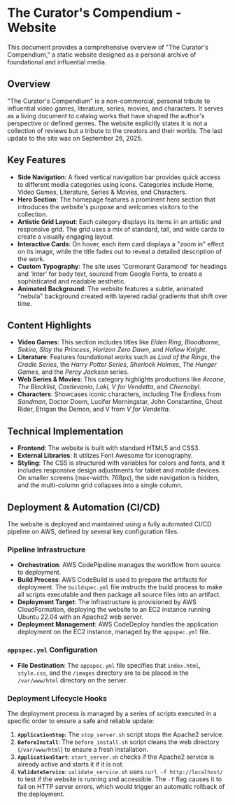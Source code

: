 # The Curator's Compendium - Website

This document provides a comprehensive overview of "The Curator's Compendium," a static website designed as a personal archive of foundational and influential media.

## Overview

"The Curator's Compendium" is a non-commercial, personal tribute to influential video games, literature, series, movies, and characters. It serves as a living document to catalog works that have shaped the author's perspective or defined genres. The website explicitly states it is not a collection of reviews but a tribute to the creators and their worlds. The last update to the site was on September 26, 2025.

## Key Features

* **Side Navigation**: A fixed vertical navigation bar provides quick access to different media categories using icons. Categories include Home, Video Games, Literature, Series & Movies, and Characters.
* **Hero Section**: The homepage features a prominent hero section that introduces the website's purpose and welcomes visitors to the collection.
* **Artistic Grid Layout**: Each category displays its items in an artistic and responsive grid. The grid uses a mix of standard, tall, and wide cards to create a visually engaging layout.
* **Interactive Cards**: On hover, each item card displays a "zoom in" effect on its image, while the title fades out to reveal a detailed description of the work.
* **Custom Typography**: The site uses 'Cormorant Garamond' for headings and 'Inter' for body text, sourced from Google Fonts, to create a sophisticated and readable aesthetic.
* **Animated Background**: The website features a subtle, animated "nebula" background created with layered radial gradients that shift over time.

## Content Highlights

* **Video Games**: This section includes titles like *Elden Ring*, *Bloodborne*, *Sekiro*, *Slay the Princess*, *Horizon Zero Dawn*, and *Hollow Knight*.
* **Literature**: Features foundational works such as *Lord of the Rings*, the *Cradle Series*, the *Harry Potter Series*, *Sherlock Holmes*, *The Hunger Games*, and the *Percy Jackson* series.
* **Web Series & Movies**: This category highlights productions like *Arcane*, *The Blacklist*, *Castlevania*, *Loki*, *V for Vendetta*, and *Chernobyl*.
* **Characters**: Showcases iconic characters, including The Endless from *Sandman*, Doctor Doom, Lucifer Morningstar, John Constantine, Ghost Rider, Etrigan the Demon, and V from *V for Vendetta*.

## Technical Implementation

* **Frontend**: The website is built with standard HTML5 and CSS3.
* **External Libraries**: It utilizes Font Awesome for iconography.
* **Styling**: The CSS is structured with variables for colors and fonts, and it includes responsive design adjustments for tablet and mobile devices. On smaller screens (max-width: 768px), the side navigation is hidden, and the multi-column grid collapses into a single column.

## Deployment & Automation (CI/CD)

The website is deployed and maintained using a fully automated CI/CD pipeline on AWS, defined by several key configuration files.

### Pipeline Infrastructure

* **Orchestration**: AWS CodePipeline manages the workflow from source to deployment.
* **Build Process**: AWS CodeBuild is used to prepare the artifacts for deployment. The `buildspec.yml` file instructs the build process to make all scripts executable and then package all source files into an artifact.
* **Deployment Target**: The infrastructure is provisioned by AWS CloudFormation, deploying the website to an EC2 instance running Ubuntu 22.04 with an Apache2 web server.
* **Deployment Management**: AWS CodeDeploy handles the application deployment on the EC2 instance, managed by the `appspec.yml` file.

### `appspec.yml` Configuration

* **File Destination**: The `appspec.yml` file specifies that `index.html`, `style.css`, and the `/images` directory are to be placed in the `/var/www/html` directory on the server.

### Deployment Lifecycle Hooks

The deployment process is managed by a series of scripts executed in a specific order to ensure a safe and reliable update:
1.  **`ApplicationStop`**: The `stop_server.sh` script stops the Apache2 service.
2.  **`BeforeInstall`**: The `before_install.sh` script cleans the web directory (`/var/www/html`) to ensure a fresh installation.
3.  **`ApplicationStart`**: `start_server.sh` checks if the Apache2 service is already active and starts it if it is not.
4.  **`ValidateService`**: `validate_service.sh` uses `curl -f http://localhost/` to test if the website is running and accessible. The `-f` flag causes it to fail on HTTP server errors, which would trigger an automatic rollback of the deployment.
